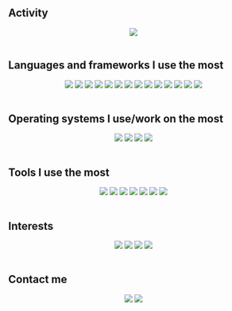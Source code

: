 ## Activity
<div align="center">
  <a href="#"><img src="https://github-readme-stats.vercel.app/api?username=scaillat&count_private=true&theme=radical&hide_border=true"></a>
</div>
<br>

## Languages and frameworks I use the most
<div align="center">
  <!-- Java -->
  <a href="#"><img src="https://img.shields.io/badge/Java-ED8B00?style=for-the-badge&logo=java&logoColor=white"/></a>
  <a href="#"><img src="https://img.shields.io/badge/Spring_Boot-6DB33F?style=for-the-badge&logo=springboot&logoColor=white"/></a>
  <!-- JavaScript & Node -->
  <a href="#"><img src="https://img.shields.io/badge/JavaScript-323330?style=for-the-badge&logo=javascript&logoColor=F7DF1E"/></a>
  <a href="#"><img src="https://img.shields.io/badge/TypeScript-3178C6?style=for-the-badge&logo=typescript&logoColor=white"/></a>
  <a href="#"><img src="https://img.shields.io/badge/Node.js-339933?style=for-the-badge&logo=node.js&logoColor=white"/></a>
  <!-- PHP -->
  <a href="#"><img src="https://img.shields.io/badge/PHP-777BB4?style=for-the-badge&logo=php&logoColor=white"/></a>
  <a href="#"><img src="https://img.shields.io/badge/Symfony-000000?style=for-the-badge&logo=symfony&logoColor=white"/></a>
  <!-- Databases -->
  <a href="#"><img src="https://img.shields.io/badge/MySQL-4479A1?style=for-the-badge&logo=mysql&logoColor=white"/></a>
  <a href="#"><img src="https://img.shields.io/badge/PostgreSQL-4479A1?style=for-the-badge&logo=postgresql&logoColor=white"/></a>
  <!-- Scripting Languages -->
  <a href="#"><img src="https://img.shields.io/badge/Bash-121011?style=for-the-badge&logo=gnu-bash&logoColor=green"/></a>
  <a href="#"><img src="https://img.shields.io/badge/Shell-323330?style=for-the-badge&logo=Powershell&logoColor=white"/></a>
  <!-- Frontend -->
  <a href="#"><img src="https://img.shields.io/badge/HTML5-E34F26?style=for-the-badge&logo=html5&logoColor=white"/></a>
  <a href="#"><img src="https://img.shields.io/badge/CSS3-1572B6?style=for-the-badge&logo=css3&logoColor=white"/></a>
  <a href="#"><img src="https://img.shields.io/badge/React-0D0628?style=for-the-badge&logo=react&logoColor=61DCFB"/></a>
</div>
<br>

## Operating systems I use/work on the most
<div align="center">
  <a href="#"><img src="https://img.shields.io/badge/Windows-0078D6?style=for-the-badge&logo=windows&logoColor=white"/></a>
  <a href="#"><img src="https://img.shields.io/badge/Debian-A81D33?style=for-the-badge&logo=debian&logoColor=white"/></a>
  <a href="#"><img src="https://img.shields.io/badge/Ubuntu-E95420?style=for-the-badge&logo=ubuntu&logoColor=white"/></a>
  <a href="#"><img src="https://img.shields.io/badge/Kali_Linux-2776FF?style=for-the-badge&logo=kalilinux&logoColor=white"/></a>
</div>
<br>

## Tools I use the most
<div align="center">
  <a href="#"><img src="https://img.shields.io/badge/IntelliJ_IDEA-white?style=for-the-badge&logo=intellijidea&logoColor=black"/></a>
  <a href="#"><img src="https://img.shields.io/badge/Visual_Studio_Code-white?style=for-the-badge&logo=visualstudiocode&logoColor=0078D7"/></a>
  <a href="#"><img src="https://img.shields.io/badge/Postman-FF6C37?style=for-the-badge&logo=postman&logoColor=white"/></a>
  <a href="#"><img src="https://img.shields.io/badge/Swagger-63AD23?style=for-the-badge&logo=swagger&logoColor=white"/></a>
  <a href="#"><img src="https://img.shields.io/badge/Jenkins-D24939?style=for-the-badge&logo=jenkins&logoColor=white"/></a>
  <a href="#"><img src="https://img.shields.io/badge/Docker-2496ED?style=for-the-badge&logo=docker&logoColor=white"/></a>
  <a href="#"><img src="https://img.shields.io/badge/VirtualBox-183A61?style=for-the-badge&logo=virtualbox&logoColor=white"/></a>
</div>
<br>

## Interests
<div align="center">
  <a href="#"><img src="https://img.shields.io/badge/Aeronautics-1D439C?style=for-the-badge&logo=boeing&logoColor=white"/></a>
  <a href="#"><img src="https://img.shields.io/badge/Aerospace-000000?style=for-the-badge&logo=spacex&logoColor=white"/></a>
  <a href="#"><img src="https://img.shields.io/badge/Cybersecurity-212C42?style=for-the-badge&logo=tryhackme&logoColor=white"/></a>
  <a href="#"><img src="https://img.shields.io/badge/Mixing-000000?style=for-the-badge&logo=pioneerdj&logoColor=white"/></a>
</div>
<br>

## Contact me
<div align="center">
  <a href="https://github.com/scaillat"><img src="https://img.shields.io/badge/GitHub-222222?style=for-the-badge&logo=GitHub&logoColor=white"/></a>
  <a href="https://linkedin.com/in/scaillat"><img src="https://img.shields.io/badge/linkedin-%231E77B5.svg?&style=for-the-badge&logo=linkedin&logoColor=white"/></a>
</div>
